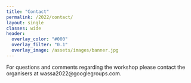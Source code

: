 ```yaml
---
title: "Contact"
permalink: /2022/contact/
layout: single
classes: wide
header:
  overlay_color: "#000"
  overlay_filter: "0.1"
  overlay_image: /assets/images/banner.jpg
---
```


<style>.athere:before {content: '@'; }</style>
<script type="text/javascript">
function init(){
    var x = document.getElementsByClassName('contactaddr');
    for (var i = 0; i < x.length; i++){
        var sp = x[i];
        var mt = sp.innerHTML;
        mt = mt.replace(/<span.*\/span>/, '@');
        sp.innerHTML = '<a href="mailto:' + mt + '">' + mt + '</a>';
    }
}
window.addEventListener("load", init, false);
</script>
For questions and comments regarding the workshop please contact the organisers at <span class="contactaddr">wassa2022<span class="athere"></span>googlegroups.com</span>.
